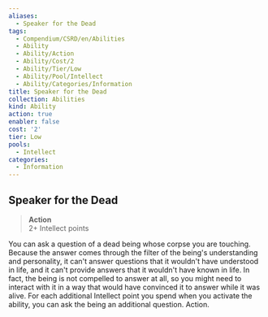 ```yaml
---
aliases:
  - Speaker for the Dead
tags:
  - Compendium/CSRD/en/Abilities
  - Ability
  - Ability/Action
  - Ability/Cost/2
  - Ability/Tier/Low
  - Ability/Pool/Intellect
  - Ability/Categories/Information
title: Speaker for the Dead
collection: Abilities
kind: Ability
action: true
enabler: false
cost: '2'
tier: Low
pools:
  - Intellect
categories:
  - Information
---
```

## Speaker for the Dead  
>**Action**  
>2+ Intellect points
  
You can ask a question of a dead being whose corpse you are touching. Because the answer comes through the filter of the being's understanding and personality, it can't answer questions that it wouldn't have understood in life, and it can't provide answers that it wouldn't have known in life. In fact, the being is not compelled to answer at all, so you might need to interact with it in a way that would have convinced it to answer while it was alive. For each additional Intellect point you spend when you activate the ability, you can ask the being an additional question. Action.
